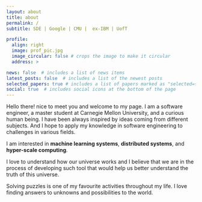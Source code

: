 ```yaml
---
layout: about
title: about
permalink: /
subtitle: SDE | Google | CMU |  ex-IBM | UofT

profile:
  align: right
  image: prof_pic.jpg
  image_circular: false # crops the image to make it circular
  address: >

news: false  # includes a list of news items
latest_posts: false  # includes a list of the newest posts
selected_papers: true # includes a list of papers marked as "selected={true}"
social: true  # includes social icons at the bottom of the page
---
```


Hello there! nice to meet you and welcome to my page. I am a software engineer, a master student at Carnegie Mellon University, and a curious human being. I have been always inspired by ideas coming from different subjects. And I hope to apply my knowledge in software engineering to challenges in various fields. 

I am interested in **machine learning systems**, **distributed systems**, and **hyper-scale computing**.

I love to understand how our universe works and I believe that we are in the process of developing such tool that would help us better understand the truth of this universe.

Solving puzzles is one of my favourite activities throughout my life. I love finding answers to unknowns and possibilities to the world.